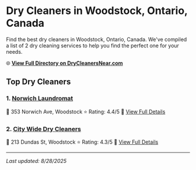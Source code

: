 # Dry Cleaners in Woodstock, Ontario, Canada

Find the best dry cleaners in Woodstock, Ontario, Canada. We've compiled a list of 2 dry cleaning services to help you find the perfect one for your needs.

🌐 **[View Full Directory on DryCleanersNear.com](https://drycleanersnear.com/city/Canada/Ontario/Woodstock)**

## Top Dry Cleaners

### 1. [Norwich Laundromat](https://drycleanersnear.com/dryCleaner/689014b2913e4c7c8f7e9b5a/norwich-laundromat)
📍 353 Norwich Ave, Woodstock
⭐ Rating: 4.4/5
🔗 [View Full Details](https://drycleanersnear.com/dryCleaner/689014b2913e4c7c8f7e9b5a/norwich-laundromat)

### 2. [City Wide Dry Cleaners](https://drycleanersnear.com/dryCleaner/689014d3913e4c7c8f7e9c5e/city-wide-dry-cleaners)
📍 213 Dundas St, Woodstock
⭐ Rating: 4.3/5
🔗 [View Full Details](https://drycleanersnear.com/dryCleaner/689014d3913e4c7c8f7e9c5e/city-wide-dry-cleaners)


---

*Last updated: 8/28/2025*
